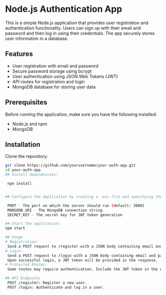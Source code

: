 # Node.js Authentication App

This is a simple Node.js application that provides user registration and authentication functionality. Users can sign up with their email and password and then log in using their credentials. The app securely stores user information in a database.

## Features

- User registration with email and password
- Secure password storage using bcrypt
- User authentication using JSON Web Tokens (JWT)
- API routes for registration and login
- MongoDB database for storing user data

## Prerequisites

Before running the application, make sure you have the following installed:

- Node.js and npm
- MongoDB

## Installation

   Clone the repository:

   ```bash
   git clone https://github.com/yourusername/your-auth-app.git
   cd your-auth-app
## Install dependencies:

    npm install


## Configure the application by creating a .env file and specifying the following environment variables:

    PORT - The port on which the server should run (default: 3000)
    MONGODB_URI - The MongoDB connection string
    SECRET_KEY - The secret key for JWT token generation

## Start the application:
npm start

## Usage
# Registration:
    Send a POST request to /register with a JSON body containing email and password fields.
# Login:
    Send a POST request to /login with a JSON body containing email and password fields.
    Upon successful login, a JWT token will be provided in the response.
# Protected Routes:
    Some routes may require authentication. Include the JWT token in the Authorization header to access these routes.

## API Endpoints
    POST /register: Register a new user.
    POST /login: Authenticate and log in a user.
